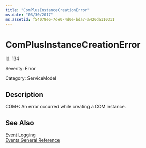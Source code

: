 ```yaml
---
title: "ComPlusInstanceCreationError"
ms.date: "03/30/2017"
ms.assetid: f54078e6-7de0-4d0e-bda7-a420da110311
---
```

# ComPlusInstanceCreationError
Id: 134  
  
 Severity: Error  
  
 Category: ServiceModel  
  
## Description  
 COM+: An error occurred while creating a COM instance.  
  
## See Also  
 [Event Logging](../../../../../docs/framework/wcf/diagnostics/event-logging/index.md)  
 [Events General Reference](../../../../../docs/framework/wcf/diagnostics/event-logging/events-general-reference.md)

